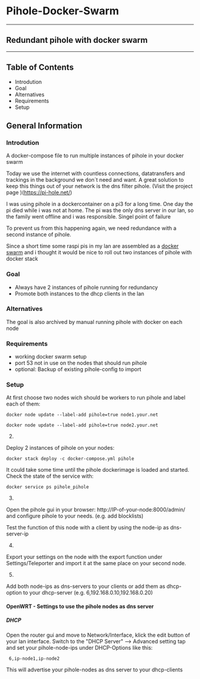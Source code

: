 # Pihole-Docker-Swarm
---
## Redundant pihole with docker swarm
---
## Table of Contents

* Introdution
* Goal
* Alternatives
* Requirements
* Setup

## General Information

### Introdution

A docker-compose file to run multiple instances of pihole in your docker swarm 

Today we use the internet with countless connections, datatransfers and trackings in the
background we don´t need and want. A great solution to keep this things out of your
network is the dns filter pihole. (Visit the project page )(https://pi-hole.net/) 

I was using pihole in a dockercontainer on a pi3 for a long time. One day the pi died while
i was not at home. The pi was the only dns server in our lan, so the family went offline 
and i was responsible. Singel point of failure

To prevent us from this happening again, we need redundance with a second instance of pihole.

Since a short time some raspi pis in my lan are assembled as a [docker swarm](https://docs.docker.com/engine/swarm/)
and i thought it would be nice to roll out two instances of pihole with docker stack

### Goal

* Always have 2 instances of pihole running for redundancy
* Promote both instances to the dhcp clients in the lan

### Alternatives

The goal is also archived by manual running pihole with docker on each node

### Requirements

* working docker swarm setup
* port 53 not in use on the nodes that should run pihole 
* optional: Backup of existing pihole-config to import 

### Setup

At first choose two nodes wich should be workers to run pihole and
label each of them:

    docker node update --label-add pihole=true node1.your.net

	docker node update --label-add pihole=true node2.your.net

2.

Deploy 2 instances of pihole on your nodes:

	docker stack deploy -c docker-compose.yml pihole

It could take some time until the pihole dockerimage is loaded and started.
Check the state of the service with:

	docker service ps pihole_pihole 

3.

Open the pihole gui in your browser: http://IP-of-your-node:8000/admin/ and 
configure pihole to your needs. (e.g. add blocklists) 

Test the function of this node with a client by using the node-ip as dns-server-ip

4. 

Export your settings on the node with the export function under Settings/Teleporter
and import it at the same place on your second node.

5. 

Add both node-ips as dns-servers to your clients or add them as dhcp-option to your
dhcp-server (e.g. 6,192.168.0.10,192.168.0.20) 

#### OpenWRT - Settings to use the pihole nodes as dns server

##### DHCP
Open the router gui and move to Network/Interface, klick the edit button of your lan interface.
Switch to the "DHCP Server" --> Advanced setting tap and set your
pihole-node-ips under DHCP-Options like this:

     6,ip-node1,ip-node2

This will advertise your pihole-nodes as dns server to your dhcp-clients


